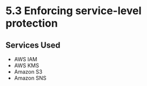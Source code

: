 # 5.3 Enforcing service-level protection

## Services Used
* AWS IAM
* AWS KMS
* Amazon S3
* Amazon SNS
